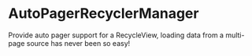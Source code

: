 # AutoPagerRecyclerManager
Provide auto pager support for a RecycleView, loading data from a multi-page source has never been so easy!
